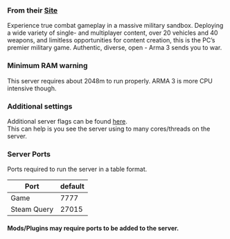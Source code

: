 ### From their [Site](https://arma3.com/)
Experience true combat gameplay in a massive military sandbox. Deploying a wide variety of single- and multiplayer content, over 20 vehicles and 40 weapons, and limitless opportunities for content creation, this is the PC’s premier military game. Authentic, diverse, open - Arma 3 sends you to war. 

### Minimum RAM warning
This server requires about 2048m to run properly. ARMA 3 is more CPU intensive though.

### Additional settings
Additional server flags can be found [here](https://community.bistudio.com/wiki/Arma_3_Startup_Parameters).  
This can help is you see the server using to many cores/threads on the server.

### Server Ports
Ports required to run the server in a table format.

| Port    | default |
|---------|---------|
| Game    | 7777 |
| Steam Query | 27015 |

#### Mods/Plugins may require ports to be added to the server.
